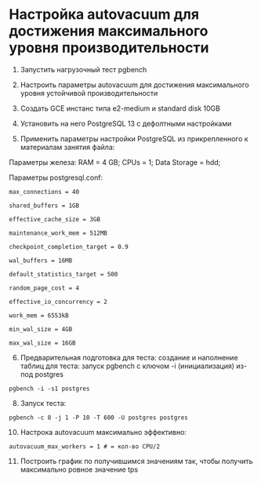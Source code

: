 # Настройка autovacuum для достижения максимального уровня производительности

1. Запустить нагрузочный тест pgbench

2. Настроить параметры autovacuum для достижения максимального уровня устойчивой производительности

3. Создать GCE инстанс типа e2-medium и standard disk 10GB

4. Установить на него PostgreSQL 13 с дефолтными настройками

5. Применить параметры настройки PostgreSQL из прикрепленного к материалам занятия файла:

Параметры железа:
RAM = 4 GB;
CPUs = 1;
Data Storage = hdd;

Параметры postgresql.conf:
```
max_connections = 40

shared_buffers = 1GB

effective_cache_size = 3GB

maintenance_work_mem = 512MB

checkpoint_completion_target = 0.9

wal_buffers = 16MB

default_statistics_target = 500

random_page_cost = 4

effective_io_concurrency = 2

work_mem = 6553kB

min_wal_size = 4GB

max_wal_size = 16GB
```
6. Предварительная подготовка для теста: создание и наполнение таблиц для теста: запуск pgbench с ключом -i (инициализация) из-под postgres
```
pgbench -i -s1 postgres
```

8. Запуск теста: 
```
pgbench -c 8 -j 1 -P 10 -T 600 -U postgres postgres
```
10. Настрока autovacuum максимально эффективно:
```
autovacuum_max_workers = 1 # = кол-во CPU/2

```

11. Построить график по получившимся значениям так, чтобы получить максимально ровное значение tps
